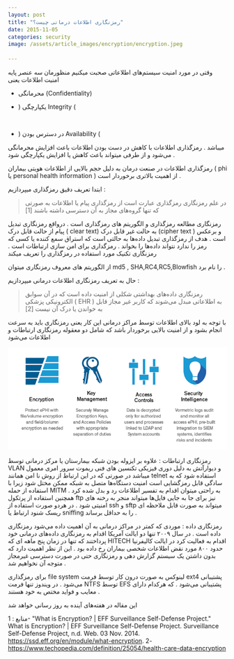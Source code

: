 ```yaml
---
layout: post
title: "رمزنگاری اطلاعات درمانی چیست؟"
date: 2015-11-05
categories: security
image: /assets/article_images/encryption/encryption.jpeg

---
```

وقتی در مورد امنیت سیستم‌های اطلاعاتی صحبت میکنیم منظورمان سه عنصر پایه امنیت اطلاعات یعنی 

+ محرمانگی (‫‪Confidentiality‬‬)


+ یکپارچگی ‫(‬ ‫‪Integrity‬‬ ‫)

‬
+ در دسترس بودن ‫(‬ ‫‪Availability‬‬ ‫)

میباشد  . 
رمزگذاری اطلاعات با کاهش در دست بودن اطلاعات باعث افزایش محرمانگی می‌شود  و از طرفی میتواند باعث کاهش یا افزایش یکپارچگی شود . 

رمزگذاری اطلاعات در صنعت درمان به دلیل حجم بالایی از اطلاعات هویتی بیماران ( phi یا personal health information )  از اهمیت بالاتری برخوردار است . 

ابتدا تعریف دقیق رمزگذاری میپردازیم : 

>در علم رمزنگاری رمزگذاری عبارت است از رمزگذاری پیام یا اطلاعات به صورتی که تنها گروه‌های مجاز به آن دسترسی داشته باشند [1]

رمزنگاری مطالعه رمزگذاری و الگوریتم های رمزگذاری است . در‌واقع رمزنگاری تبدیل پیام از حالت قابل درک ( clear text) به حالت غیر قابل درک (cipher text ) و برعکس است . هدف از رمزگذاری تبدیل داده‌ها به حالتی است که استراق سمع کننده یا کسی که رمز را ندارد نتواند داده‌ها را بخواند . رمزگداری برای امن سازی ارتباطات است . رمزنگاری تکنیک مورد استفاده در رمزگذاری را تعریف میکند 

از الگوریتم های معروف رمزنگاری میتوان md5 , SHA,RC4,RC5,Blowfish  را نام برد . 

حال به تعریف رمزنگاری اطلاعات درمانی میپردازیم : 
>رمزنگاری داده‌های بهداشتی شکلی از امنیت داده است که در آن سوابق الکترونیکی پزشکی ( EHR ) به اطلاعاتی مبدل می‌شوند که کاربر غیر مجاز قابل به خواندن یا درک آن نیست [2]

با توجه به لود بالای اطلاعات توسط مراکز درمانی این کار یعنی رمزنگاری باید به سرعت انجام بشود و از امنیت بالایی برخوردار باشد که شامل دو معقوله رمزنگاری ارتباطات و اطلاعات می‌شود 

![HITECH RULES](/assets/article_images/encryption/vormetric-protects-ePHI-2015-0311.png "Logo Title Text 1")

رمزنگاری ارتباطات : علاوه بر ایزوله بودن شبکه بیمارستان یا مرکز درمانی توسط VLAN و دیوارآتش به دلیل دوری فیزیکی تکنسین های فنی ریموت سرور امری معمول میباشد  در صورتی که در این ارتباط از روش نا امن همانند telnet استفاده شود که به سادگی قابل رمزگشایی است امنیت دستگاه‌ها متصل به شبکه ممکن مختل شود زیرا با استفاده از حمله MITM  به راحتی میتوان اقدام به تفسیر اطلاعات رد و بدل شده کرد . 
همچنین استفاده از پرتکول ftp نیز برای جا به جایی فایل‌ها میتواند منجر به رخنه های امنیتی شود . 
در هردو صورت استفاده از ssh و sftp میتواند به صورت قابل ملاحظه ای ریسک شنود ارتباط یا sniffing را به حداقل برساند . 

رمزنگاری داده : 
موردی که کمتر در مراکز درمانی به آن اهمیت داده می‌شود رمزنگاری داده است . در سال ۲۰۰۹ تنها دو ایالت آمریکا اقدام به رمزنگاری داده‌های درمانی خود پرداختند که تنها در زمان پنج ماهه ای که HITECH اقدام به فعالیت کرد در ایالت کالیفرنیا  حدود ۸۰۰ مورد نقض اطلاعات شخصی بیماران رخ داده بود . 
این از نظر اهمیت دارد که بدون داشتن یک سیستم گزارش دهی و رمزنگاری حتی در صورت دسترسی غیرمجاز متوجه آن نخواهیم شد . 

برای رمزگذاری file system لینوکس به صورت درون کار  توسط فرمت ext4 پشتیبانی می‌شود . در ویندوز تنها فرمت NTFS  توسط EFS  پشتیبانی می‌شود . که هرکدام دارای معایب و فواید مختص به خود هستند . 

این مقاله در هفته‌های آینده به روز رسانی خواهد شد 

منابع : 
1- "What is Encryption? | EFF Surveillance Self-Defense Project." What is Encryption? | EFF Surveillance Self-Defense Project. Surveillance Self-Defense Project, n.d. Web. 03 Nov. 2014. <https://ssd.eff.org/en/module/what-encryption>.
2- https://www.techopedia.com/definition/25054/health-care-data-encryption
